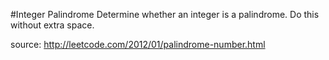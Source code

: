 #Integer Palindrome
Determine whether an integer is a palindrome. Do this without extra space.

source: http://leetcode.com/2012/01/palindrome-number.html
